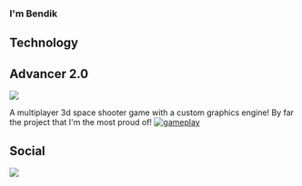### I'm Bendik

## Technology

## Advancer 2.0
<a href="https://github.com/Sharpness-B/Advancer-2.0/" target="_blank">
  <img align="center" src="https://img.shields.io/badge/GitHub-100000?style=for-the-badge&logo=github&logoColor=white">
</a>

A multiplayer 3d space shooter game with a custom graphics engine! By far the project that I'm the most proud of!
<a href="https://advancer20.herokuapp.com" target="_blank">
  <img src="https://github.com/Sharpness-B/Advancer-2.0/blob/main/marketing_assets/main.gif?raw=true" alt="gameplay">
</a>

## Social

<a href="https://www.linkedin.com/in/skarpnes/" target="_blank" >
  <img align="center"  src="https://img.shields.io/badge/LinkedIn-0077B5?style=for-the-badge&logo=linkedin&logoColor=white" />
</a>
